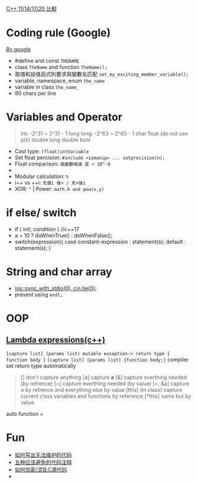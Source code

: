[C++ 11/14/17/20 比較](https://www.jianshu.com/p/8c4952e9edec)

# Coding rule (Google)
[By google](https://tw-google-styleguide.readthedocs.io/en/latest/google-cpp-styleguide/formatting.html)
- #define and const `THENAME`
- class `TheName` and function `TheName();`
- 取值和設值函式則要求與變數名匹配 `set_my_exciting_member_variable();`
- variable, namespace, enum `the_name`
- variable in class `the_name_`
- 80 chars per line


# Variables and Operator
> int: -2^31 ~ 2^31 - 1
> long long: -2^63 ~ 2^63 - 1
> char
> float (do not use plz)
> double
> long double
> bool

- Cast type: `(float)intVariable`
- Set float percision: `#include <iomanip> ... setprecision(n);`
- Float comparison: `兩變數相減 差 < 10^-9`
- 
- Modular calculation: ` % `
- i++ vs ++i: `先做i 後+ / 先+後i`
- XOR: ` ^ ` | Power: `math.h and pow(x,y)`

# if else/ switch

- if ( init; condition ) //c++17
- a = 10 ? doWhenTrue() : doWhenFalse();
- switch(expression){
    case constant-expression :
       statement(s);
    default : 
        statement(s);  }

# String and char array

- [ios::sync_with_stdio(0), cin.tie(0);](https://liam.page/2016/11/19/the-speed-of-reading-files-in-Cpp/#std-cin-%E5%81%9A%E4%BA%86%E5%93%AA%E4%BA%9B%E9%A2%9D%E5%A4%96%E7%9A%84%E5%B7%A5%E4%BD%9C)
- prevent using `endl;`

# OOP
## [Lambda expressions(c++)](https://en.cppreference.com/w/cpp/language/lambda)
`[capture list] (params list) mutable exception-> return type { function body }`
`[capture list] (params list) {function body;}` compiler set return type automatically



> [] don't capture anything
> [a] capture **a** 
> [&] capture everthing needed (by refrence)
> [=] capture everthing needed (by value)
> [=, &a] capture a by refrence and everything else by value
> [this] (in class) capture current class variables and functions by reference
> [*this] same but by value

auto function = 

# Fun
- [如何写出无法维护的代码](https://coolshell.cn/articles/4758.html)
- [五种应该避免的代码注释](https://coolshell.cn/articles/2746.html)
- [如何加密/混乱C源代码](https://coolshell.cn/articles/933.html)
- 